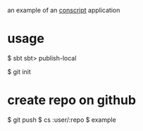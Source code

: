 an example of an [conscript][cs] application

# usage

   $ sbt
   sbt> publish-local
   
   $ git init
   # create repo on github
   $ git push
   $ cs :user/:repo
   $ example

[cs]: https://github.com/n8han/conscript
